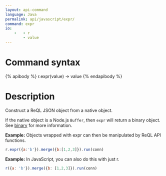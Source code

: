 ```yaml
---
layout: api-command
language: Java
permalink: api/javascript/expr/
command: expr
io:
    -   - r
        - value
---
```


# Command syntax #

{% apibody %}
r.expr(value) &rarr; value
{% endapibody %}

# Description #

Construct a ReQL JSON object from a native object.

If the native object is a Node.js `Buffer`, then `expr` will return a binary object. See [binary](/api/javascript/binary) for more information.

__Example:__ Objects wrapped with expr can then be manipulated by ReQL API functions.

```js
r.expr({a:'b'}).merge({b:[1,2,3]}).run(conn)
```


__Example:__ In JavaScript, you can also do this with just r.

```js
r({a: 'b'}).merge({b: [1,2,3]}).run(conn)
```

